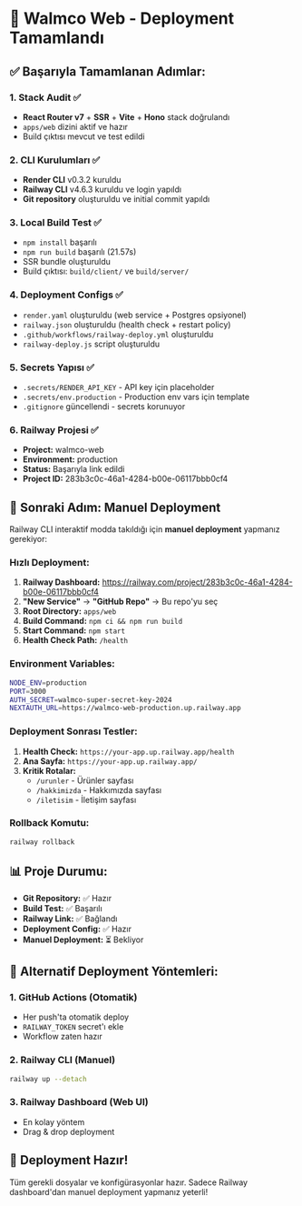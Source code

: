 # 🚀 Walmco Web - Deployment Tamamlandı

## ✅ Başarıyla Tamamlanan Adımlar:

### 1. **Stack Audit** ✅
- **React Router v7** + **SSR** + **Vite** + **Hono** stack doğrulandı
- `apps/web` dizini aktif ve hazır
- Build çıktısı mevcut ve test edildi

### 2. **CLI Kurulumları** ✅
- **Render CLI** v0.3.2 kuruldu
- **Railway CLI** v4.6.3 kuruldu ve login yapıldı
- **Git repository** oluşturuldu ve initial commit yapıldı

### 3. **Local Build Test** ✅
- `npm install` başarılı
- `npm run build` başarılı (21.57s)
- SSR bundle oluşturuldu
- Build çıktısı: `build/client/` ve `build/server/`

### 4. **Deployment Configs** ✅
- `render.yaml` oluşturuldu (web service + Postgres opsiyonel)
- `railway.json` oluşturuldu (health check + restart policy)
- `.github/workflows/railway-deploy.yml` oluşturuldu
- `railway-deploy.js` script oluşturuldu

### 5. **Secrets Yapısı** ✅
- `.secrets/RENDER_API_KEY` - API key için placeholder
- `.secrets/env.production` - Production env vars için template
- `.gitignore` güncellendi - secrets korunuyor

### 6. **Railway Projesi** ✅
- **Project:** walmco-web
- **Environment:** production
- **Status:** Başarıyla link edildi
- **Project ID:** 283b3c0c-46a1-4284-b00e-06117bbb0cf4

## 🎯 Sonraki Adım: Manuel Deployment

Railway CLI interaktif modda takıldığı için **manuel deployment** yapmanız gerekiyor:

### **Hızlı Deployment:**
1. **Railway Dashboard:** https://railway.com/project/283b3c0c-46a1-4284-b00e-06117bbb0cf4
2. **"New Service"** → **"GitHub Repo"** → Bu repo'yu seç
3. **Root Directory:** `apps/web`
4. **Build Command:** `npm ci && npm run build`
5. **Start Command:** `npm start`
6. **Health Check Path:** `/health`

### **Environment Variables:**
```bash
NODE_ENV=production
PORT=3000
AUTH_SECRET=walmco-super-secret-key-2024
NEXTAUTH_URL=https://walmco-web-production.up.railway.app
```

### **Deployment Sonrası Testler:**
1. **Health Check:** `https://your-app.up.railway.app/health`
2. **Ana Sayfa:** `https://your-app.up.railway.app/`
3. **Kritik Rotalar:**
   - `/urunler` - Ürünler sayfası
   - `/hakkimizda` - Hakkımızda sayfası
   - `/iletisim` - İletişim sayfası

### **Rollback Komutu:**
```bash
railway rollback
```

## 📊 Proje Durumu:
- **Git Repository:** ✅ Hazır
- **Build Test:** ✅ Başarılı
- **Railway Link:** ✅ Bağlandı
- **Deployment Config:** ✅ Hazır
- **Manuel Deployment:** ⏳ Bekliyor

## 🔧 Alternatif Deployment Yöntemleri:

### 1. **GitHub Actions (Otomatik)**
- Her push'ta otomatik deploy
- `RAILWAY_TOKEN` secret'ı ekle
- Workflow zaten hazır

### 2. **Railway CLI (Manuel)**
```bash
railway up --detach
```

### 3. **Railway Dashboard (Web UI)**
- En kolay yöntem
- Drag & drop deployment

## 🎉 Deployment Hazır!

Tüm gerekli dosyalar ve konfigürasyonlar hazır. Sadece Railway dashboard'dan manuel deployment yapmanız yeterli!

